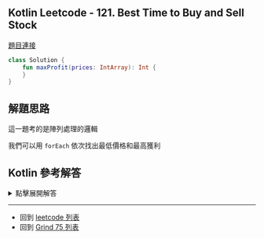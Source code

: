 ## Kotlin Leetcode - 121. Best Time to Buy and Sell Stock

[題目連接](https://leetcode.com/problems/best-time-to-buy-and-sell-stock/)

```kotlin
class Solution {  
    fun maxProfit(prices: IntArray): Int {  
    }  
}
```

## 解題思路

這一題考的是陣列處理的邏輯

我們可以用 `forEach` 依次找出最低價格和最高獲利

## Kotlin 參考解答

<details>
  <summary markdown='span'>點擊展開解答</summary>

```kotlin
import kotlin.math.*  
  
class Solution {  
    fun maxProfit(prices: IntArray): Int {  
        if (prices.isEmpty()) return 0  
  
        var maxProfit = 0  
        var lowestPrice = prices[0]  
  
        prices.forEach { currentPrice ->  
            lowestPrice = min(lowestPrice, currentPrice).toInt()  
            maxProfit = max(currentPrice - lowestPrice, maxProfit)  
        }  
  
        return maxProfit  
    }  
}
```

</details>

------

- 回到 [leetcode 列表](index.md)
- 回到 [Grind 75 列表](grind75.md)

